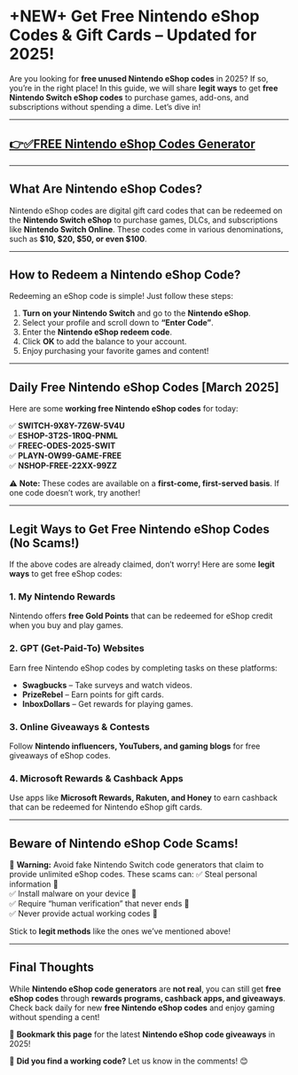 # **+NEW+ Get Free Nintendo eShop Codes & Gift Cards – Updated for 2025!**

Are you looking for **free unused Nintendo eShop codes** in 2025? If so, you’re in the right place! In this guide, we will share **legit ways** to get **free Nintendo Switch eShop codes** to purchase games, add-ons, and subscriptions without spending a dime. Let’s dive in!

---
## [👉✅FREE Nintendo eShop Codes Generator](https://codesloot.com/)
---


## **What Are Nintendo eShop Codes?**
Nintendo eShop codes are digital gift card codes that can be redeemed on the **Nintendo Switch eShop** to purchase games, DLCs, and subscriptions like **Nintendo Switch Online**. These codes come in various denominations, such as **$10, $20, $50, or even $100**.

---

## **How to Redeem a Nintendo eShop Code?**
Redeeming an eShop code is simple! Just follow these steps:

1. **Turn on your Nintendo Switch** and go to the **Nintendo eShop**.
2. Select your profile and scroll down to **“Enter Code”**.
3. Enter the **Nintendo eShop redeem code**.
4. Click **OK** to add the balance to your account.
5. Enjoy purchasing your favorite games and content!

---

## **Daily Free Nintendo eShop Codes [March 2025]**
Here are some **working free Nintendo eShop codes** for today:

✅ **SWITCH-9X8Y-7Z6W-5V4U**  
✅ **ESHOP-3T2S-1R0Q-PNML**  
✅ **FREEC-ODES-2025-SWIT**  
✅ **PLAYN-OW99-GAME-FREE**  
✅ **NSHOP-FREE-22XX-99ZZ**  

⚠️ **Note:** These codes are available on a **first-come, first-served basis**. If one code doesn’t work, try another!

---

## **Legit Ways to Get Free Nintendo eShop Codes (No Scams!)**
If the above codes are already claimed, don’t worry! Here are some **legit ways** to get free eShop codes:

### **1. My Nintendo Rewards**  
Nintendo offers **free Gold Points** that can be redeemed for eShop credit when you buy and play games.

### **2. GPT (Get-Paid-To) Websites**  
Earn free Nintendo eShop codes by completing tasks on these platforms:
- **Swagbucks** – Take surveys and watch videos.
- **PrizeRebel** – Earn points for gift cards.
- **InboxDollars** – Get rewards for playing games.

### **3. Online Giveaways & Contests**  
Follow **Nintendo influencers, YouTubers, and gaming blogs** for free giveaways of eShop codes.

### **4. Microsoft Rewards & Cashback Apps**  
Use apps like **Microsoft Rewards, Rakuten, and Honey** to earn cashback that can be redeemed for Nintendo eShop gift cards.

---

## **Beware of Nintendo eShop Code Scams!**
🚨 **Warning:** Avoid fake Nintendo Switch code generators that claim to provide unlimited eShop codes. These scams can:
✅ Steal personal information 🚫  
✅ Install malware on your device 🚫  
✅ Require “human verification” that never ends 🚫  
✅ Never provide actual working codes 🚫  

Stick to **legit methods** like the ones we’ve mentioned above!

---

## **Final Thoughts**
While **Nintendo eShop code generators** are **not real**, you can still get **free eShop codes** through **rewards programs, cashback apps, and giveaways**. Check back daily for new **free Nintendo eShop codes** and enjoy gaming without spending a cent!

🔔 **Bookmark this page** for the latest **Nintendo eShop code giveaways** in 2025!

💬 **Did you find a working code?** Let us know in the comments! 😊

